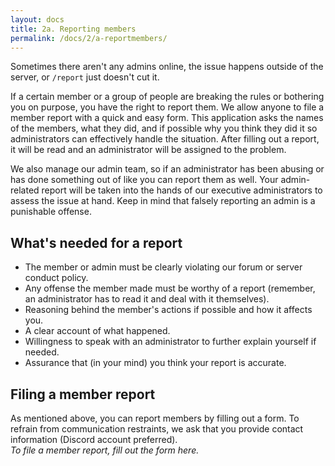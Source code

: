 ```yaml
---
layout: docs
title: 2a. Reporting members
permalink: /docs/2/a-reportmembers/
---
```

Sometimes there aren't any admins online, the issue happens outside of the server, or `/report` just doesn't cut it.

If a certain member or a group of people are breaking the rules or bothering you on purpose, you have the right to report them.
We allow anyone to file a member report with a quick and easy form.
This application asks the names of the members, what they did, and if possible why you think they did it so administrators can effectively handle the situation.
After filling out a report, it will be read and an administrator will be assigned to the problem.

We also manage our admin team, so if an administrator has been abusing or has done something out of like you can report them as well.
Your admin-related report will be taken into the hands of our executive administrators to assess the issue at hand.
Keep in mind that falsely reporting an admin is a punishable offense.

## What's needed for a report
* The member or admin must be clearly violating our forum or server conduct policy.
* Any offense the member made must be worthy of a report (remember, an administrator has to read it and deal with it themselves).
* Reasoning behind the member's actions if possible and how it affects you.
* A clear account of what happened.
* Willingness to speak with an administrator to further explain yourself if needed.
* Assurance that (in your mind) you think your report is accurate.

## Filing a member report
As mentioned above, you can report members by filling out a form.
To refrain from communication restraints, we ask that you provide contact information (Discord account preferred).
<br>
_To file a member report, fill out the form here._
